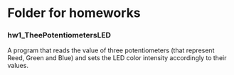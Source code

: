 # Folder for homeworks

### hw1_TheePotentiometersLED
A program that reads the value of three potentiometers (that represent Reed, Green and Blue) and sets the LED color intensity accordingly to their values.
